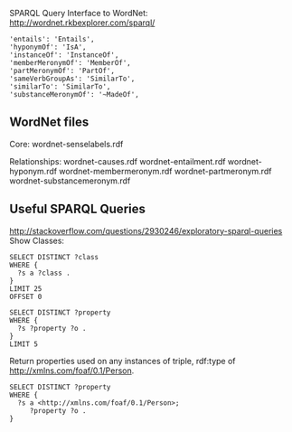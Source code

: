 
SPARQL Query Interface to WordNet:
http://wordnet.rkbexplorer.com/sparql/


    'entails': 'Entails',
    'hyponymOf': 'IsA',
    'instanceOf': 'InstanceOf',
    'memberMeronymOf': 'MemberOf',
    'partMeronymOf': 'PartOf',
    'sameVerbGroupAs': 'SimilarTo',
    'similarTo': 'SimilarTo',
    'substanceMeronymOf': '~MadeOf',


## WordNet files
Core:
wordnet-senselabels.rdf

Relationships:
wordnet-causes.rdf
wordnet-entailment.rdf
wordnet-hyponym.rdf
wordnet-membermeronym.rdf
wordnet-partmeronym.rdf
wordnet-substancemeronym.rdf

## Useful SPARQL Queries
http://stackoverflow.com/questions/2930246/exploratory-sparql-queries
Show Classes:
```
SELECT DISTINCT ?class
WHERE {
  ?s a ?class .
}
LIMIT 25
OFFSET 0
```

```
SELECT DISTINCT ?property
WHERE {
  ?s ?property ?o .
}
LIMIT 5
```

Return properties used on any instances of triple, rdf:type of http://xmlns.com/foaf/0.1/Person.
```
SELECT DISTINCT ?property
WHERE {
  ?s a <http://xmlns.com/foaf/0.1/Person>;
     ?property ?o .
}
```
